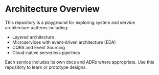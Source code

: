 # Architecture Overview

This repository is a playground for exploring system and service architecture patterns including:

- Layered architecture
- Microservices with event-driven architecture (EDA)
- CQRS and Event Sourcing
- Cloud-native serverless pipelines

Each service includes its own docs and ADRs where appropriate. Use this repository to learn or prototype designs.
